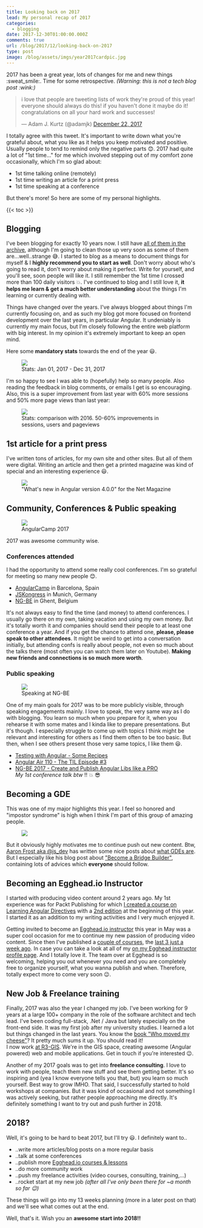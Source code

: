 ```yaml
---
title: Looking back on 2017
lead: My personal recap of 2017
categories:
  - blogging
date: 2017-12-30T01:00:00.000Z
comments: true
url: /blog/2017/12/looking-back-on-2017
type: post
image: /blog/assets/imgs/year2017cardpic.jpg
---
```


<div class="article-intro">
	2017 has been a great year, lots of changes for me and new things :sweat_smile:. Time for some retrospective. <i>(Warning: this is not a tech blog post :wink:)</i>
</div>

<blockquote class="twitter-tweet" data-lang="en"><p lang="en" dir="ltr">i love that people are tweeting lists of work they&#39;re proud of this year! everyone should always do this! if you haven&#39;t done it maybe do it! congratulations on all your hard work and successes!</p>&mdash; Adam J. Kurtz (@adamjk) <a href="https://twitter.com/adamjk/status/944307870220169216?ref_src=twsrc%5Etfw">December 22, 2017</a></blockquote>
<script async src="https://platform.twitter.com/widgets.js" charset="utf-8"></script>

I totally agree with this tweet. It's important to write down what you're grateful about, what you like as it helps you keep motivated and positive. Usually people to tend to remind only the negative parts :blush:. 2017 had quite a lot of "1st time..." for me which involved stepping out of my comfort zone occasionally, which I'm so glad about:

- 1st time talking online (remotely)
- 1st time writing an article for a print press
- 1st time speaking at a conference

But there's more! So here are some of my personal highlights.

{{< toc >}}

## Blogging

I've been blogging for exactly 10 years now. I still have [all of them in the archive](https://juristr.com/blog/archive/), although I'm going to clean those up very soon as some of them are...well..strange :sweat_smile:. I started to blog as a means to document things for myself & I **highly recommend you to start as well**. Don't worry about who's going to read it, don't worry about making it perfect. Write for yourself, and you'll see, soon people will like it. I still remember the 1st time I crossed more than 100 daily visitors :boom:. I've continued to blog and I still love it, **it helps me learn & get a much better understanding** about the things I'm learning or currently dealing with.

Things have changed over the years. I've always blogged about things I'm currently focusing on, and as such my blog got more focused on frontend development over the last years, in particular Angular. It undeniably is currently my main focus, but I'm closely following the entire web platform with big interest. In my opinion it's extremely important to keep an open mind.

Here some **mandatory stats** towards the end of the year :smiley:.

<figure class="image--medium">
    <img src="/blog/assets/imgs/visits2017.png">
    <figcaption>Stats: Jan 01, 2017 - Dec 31, 2017</figcaption>
</figure>

I'm so happy to see I was able to (hopefully) help so many people. Also reading the feedback in blog comments, or emails I get is so encouraging. Also, this is a super improvement from last year with 60% more sessions and 50% more page views than last year:

<figure class="image--medium">
    <img src="/blog/assets/imgs/visitorsComparison2016.png">
    <figcaption>Stats: comparison with 2016. 50-60% improvements in sessions, users and pageviews</figcaption>
</figure>

## 1st article for a print press

I've written tons of articles, for my own site and other sites. But all of them were digital. Writing an article and then get a printed magazine was kind of special and an interesting experience :smiley:.

<figure class="image--small">
    <img src="/blog/assets/imgs/ng4article-collage.jpg">
    <figcaption>"What's new in Angular version 4.0.0" for the Net Magazine</figcaption>
</figure>

## Community, Conferences & Public speaking

<figure class="image--wide">
    <img src="/blog/assets/imgs/angularcamp2017-grouppic.jpg">
    <figcaption>AngularCamp 2017</figcaption>
</figure>

2017 was awesome community wise.

### Conferences attended

I had the opportunity to attend some really cool conferences. I'm so grateful for meeting so many new people :blush:.

 - [AngularCamp](https://2017.angularcamp.org/) in Barcelona, Spain
 - [JSKongress](https://2017.js-kongress.de/) in Munich, Germany
 - [NG-BE](https://2017.ng-be.org/) in Ghent, Belgium

It's not always easy to find the time (and money) to attend conferences. I usually go there on my own, taking vacation and using my own money. But it's totally worth it and companies should send their people to at least one conference a year. And if you get the chance to attend one, **please, please speak to other attendees**. It might be weird to get into a conversation initially, but attending confs is really about people, not even so much about the talks there (most often you can watch them later on Youtube). **Making new friends and connections is so much more worth**.

### Public speaking

<figure class="image--wide">
    <img src="/blog/assets/imgs/speaking-ngbe.jpg">
    <figcaption>Speaking at NG-BE</figcaption>
</figure>

One of my main goals for 2017 was to be more publicly visible, through speaking engagements mainly. I love to speak, the very same way as I do with blogging. You learn so much when you prepare for it, when you rehearse it with some mates and I kinda like to prepare presentations. But it's though. I especially struggle to come up with topics I think might be relevant and interesting for others as I find them often to be too basic. But then, when I see others present those very same topics, I like them :smiley:.

- [Testing with Angular - Some Recipes](/blog/2017/01/talk-angular-testing-recipes/)
- [Angular Air 110 - The TIL Episode #3](https://www.youtube.com/watch?v=dgzgO5pB090)
- [NG-BE 2017 - Create and Publish Angular Libs like a PRO](https://www.youtube.com/watch?v=K4YMmwxGKjY)  
_My 1st conference talk btw_ :bangbang: :boom: :sunglasses:

## Becoming a GDE

This was one of my major highlights this year. I feel so honored and "impostor syndrome" is high when I think I'm part of this group of amazing people.

<figure class="image--small">
    <img src="/blog/assets/imgs/gde_logo.png">
</figure>

But it obviously highly motivates me to continue push out new content. Btw, [Aaron Frost aka @js_dev](https://twitter.com/js_dev) has written some nice posts about [what GDEs are](https://medium.com/@frosty/preparing-to-become-a-gde-752b551c88df). But I especially like his blog post about ["Become a Bridge Builder"](https://medium.com/@frosty/become-a-bridge-builder-dc45824e590e), containing lots of advices which **everyone** should follow.

## Becoming an Egghead.io Instructor

I started with producing video content around 2 years ago. My 1st experience was for Packt Publishing for which [I created a course on Learning Angular Directives](/blog/2016/04/learning-angular2-directives-course/) with a [2nd edition](/blog/2017/01/video-course-learning-ng-cmps/) at the beginning of this year. I started it as an addition to my writing activities and I very much enjoyed it.

Getting invited to become an [Egghead.io instructor](https://egghead.io/) this year in May was a super cool occasion for me to continue my new passion of producing video content. Since then I've published a [couple of courses](/blog/2017/08/understand-how-to-style-angular-components/), the [last 3 just a week ago](https://juristr.com/blog/2017/12/egghead-three-ng-courses/). In case you can take a look at all of my [on my Egghead instructor profile page](https://egghead.io/instructors/juri-strumpflohner). And I totally love it. The team over at Egghead is so welcoming, helping you out whenever you need and you are completely free to organize yourself, what you wanna publish and when. Therefore, totally expect more to come very soon :wink:.

## New Job & Freelance training

Finally, 2017 was also the year I changed my job. I've been working for 9 years at a large 100+ company in the role of the software architect and tech lead. I've been coding full-stack, .Net / Java but lately especially on the front-end side. It was my first job after my university studies. I learned a lot but things changed in the last years. You know the [book "Who moved my cheese"](https://www.amazon.com/Moved-Cheese-Spencer-Johnson-M-D/dp/0743582853)? It pretty much sums it up. You should read it!  
I now work [at R3-GIS](https://www.r3-gis.com/en). We're in the GIS space, creating awesome (Angular powered) web and mobile applications. Get in touch if you're interested :wink:.

Another of my 2017 goals was to get into **freelance consulting**. I love to work with people, teach them new stuff and see them getting better. It's so inspiring and (yea I know everyone tells you that, but) you learn so much yourself. Best way to grow IMHO. That said, I successfully started to hold workshops at companies. But it was kind of occasional and not something I was actively seeking, but rather people approaching me directly. It's definitely something I want to try out and push further in 2018.

## 2018?

Well, it's going to be hard to beat 2017, but I'll try :smiley:. I definitely want to..

- ..write more articles/blog posts on a more regular basis
- ..talk at some conferences
- ..publish more [Egghead.io courses & lessons](https://egghead.io/instructors/juri-strumpflohner)
- ..do more community work
- ..push my freelance activities (video courses, consulting, training,...)
- ..rocket start at my new job _(after all I've only been there for ~a month so far :wink:)_

These things will go into my 13 weeks planning (more in a later post on that) and we'll see what comes out at the end.

Well, that's it. Wish you an **awesome start into 2018!!**
